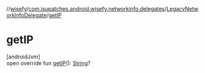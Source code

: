 //[wisefy](../../../index.md)/[com.isupatches.android.wisefy.networkinfo.delegates](../index.md)/[LegacyNetworkInfoDelegate](index.md)/[getIP](get-i-p.md)

# getIP

[androidJvm]\
open override fun [getIP](get-i-p.md)(): [String](https://kotlinlang.org/api/latest/jvm/stdlib/kotlin/-string/index.html)?
